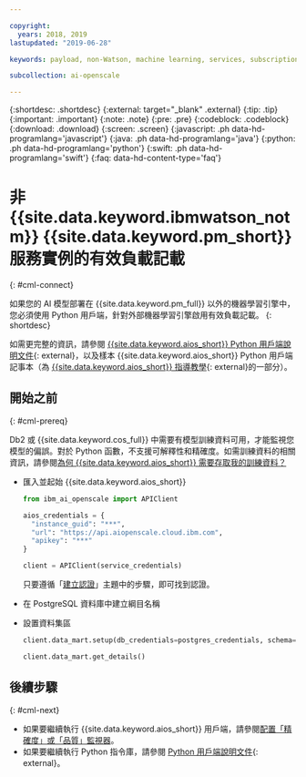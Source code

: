 ```yaml
---

copyright:
  years: 2018, 2019
lastupdated: "2019-06-28"

keywords: payload, non-Watson, machine learning, services, subscription

subcollection: ai-openscale

---
```


{:shortdesc: .shortdesc}
{:external: target="_blank" .external}
{:tip: .tip}
{:important: .important}
{:note: .note}
{:pre: .pre}
{:codeblock: .codeblock}
{:download: .download}
{:screen: .screen}
{:javascript: .ph data-hd-programlang='javascript'}
{:java: .ph data-hd-programlang='java'}
{:python: .ph data-hd-programlang='python'}
{:swift: .ph data-hd-programlang='swift'}
{:faq: data-hd-content-type='faq'}

# 非 {{site.data.keyword.ibmwatson_notm}} {{site.data.keyword.pm_short}} 服務實例的有效負載記載
{: #cml-connect}

如果您的 AI 模型部署在 {{site.data.keyword.pm_full}} 以外的機器學習引擎中，您必須使用 Python 用戶端，針對外部機器學習引擎啟用有效負載記載。
{: shortdesc}

如需更完整的資訊，請參閱 [{{site.data.keyword.aios_short}} Python 用戶端說明文件](http://ai-openscale-python-client.mybluemix.net/){: external}，以及樣本 {{site.data.keyword.aios_short}} Python 用戶端記事本（為 [{{site.data.keyword.aios_short}} 指導教學](https://github.com/pmservice/ai-openscale-tutorials/blob/master/README.md){: external}的一部分）。

## 開始之前
{: #cml-prereq}

Db2 或 {{site.data.keyword.cos_full}} 中需要有模型訓練資料可用，才能監視您模型的偏誤。對於 Python 函數，不支援可解釋性和精確度。如需訓練資料的相關資訊，請參閱[為何 {{site.data.keyword.aios_short}} 需要存取我的訓練資料？](/docs/services/ai-openscale?topic=ai-openscale-trainingdata#trainingdata)

- 匯入並起始 {{site.data.keyword.aios_short}}

    ```python
    from ibm_ai_openscale import APIClient

    aios_credentials = {
      "instance_guid": "***",
      "url": "https://api.aiopenscale.cloud.ibm.com",
      "apikey": "***"
    }

    client = APIClient(service_credentials)
    ```
  只要遵循「[建立認證](/docs/services/ai-openscale?topic=ai-openscale-cred-create)」主題中的步驟，即可找到認證。

- 在 PostgreSQL 資料庫中建立綱目名稱

- 設置資料集區

    ```python
    client.data_mart.setup(db_credentials=postgres_credentials, schema=schemaName)

    client.data_mart.get_details()
    ```


## 後續步驟
{: #cml-next}

- 如果要繼續執行 {{site.data.keyword.aios_short}} 用戶端，請參閱[配置「精確度」或「品質」監視器](/docs/services/ai-openscale?topic=ai-openscale-acc-monitor)。
- 如果要繼續執行 Python 指令庫，請參閱 [Python 用戶端說明文件](http://ai-openscale-python-client.mybluemix.net/){: external}。
